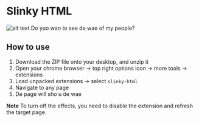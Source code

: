 # Slinky HTML

![alt text](https://i.ytimg.com/vi/q1_aUtHcpHs/maxresdefault.jpg)
Do yuo wan to see de wae of my people?

## How to use

1. Download the ZIP file onto your desktop, and unzip it
2. Open your chrome browser -> top right options icon -> more tools -> extensions
3. Load unpacked extensions -> select `slinky-html`
4. Navigate to any page
5. De page will sho u de wae


**Note** To turn off the effects, you need to disable the extension and refresh the target page.
